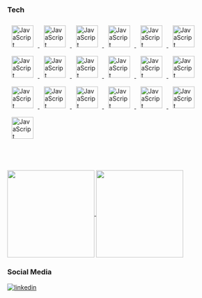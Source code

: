 ### Tech

<a title="Javascript" href="https://www.javascript.com/" target="_blank">
  <img style="margin: 10px" src="https://skillicons.dev/icons?i=js&theme=light" alt="JavaScript" height="50" />
</a>
<a title="lit" href="https://www.javascript.com/" target="_blank">
  <img style="margin: 10px" src="https://skillicons.dev/icons?i=lit&theme=light" alt="JavaScript" height="50" />
</a>  
<a title="react" href="https://www.javascript.com/" target="_blank">
  <img style="margin: 10px" src="https://skillicons.dev/icons?i=react&theme=light" alt="JavaScript" height="50" />
</a>
<a title="nextjs" href="https://www.javascript.com/" target="_blank">
  <img style="margin: 10px" src="https://skillicons.dev/icons?i=nextjs&theme=light" alt="JavaScript" height="50" />
</a>  
<a title="vue" href="https://www.javascript.com/" target="_blank">
  <img style="margin: 10px" src="https://skillicons.dev/icons?i=vue&theme=light" alt="JavaScript" height="50" />
</a>  
<a title="nuxtjs" href="https://www.javascript.com/" target="_blank">
  <img style="margin: 10px" src="https://skillicons.dev/icons?i=nuxtjs&theme=light" alt="JavaScript" height="50" />
</a> 
<a title="redux" href="https://www.javascript.com/" target="_blank">
  <img style="margin: 10px" src="https://skillicons.dev/icons?i=redux&theme=light" alt="JavaScript" height="50" />
</a> 
<a title="gulp" href="https://www.javascript.com/" target="_blank">
  <img style="margin: 10px" src="https://skillicons.dev/icons?i=gulp&theme=light" alt="JavaScript" height="50" />
</a>
<a title="jquery" href="https://www.javascript.com/" target="_blank">
  <img style="margin: 10px" src="https://skillicons.dev/icons?i=jquery&theme=light" alt="JavaScript" height="50" />
</a>
<a title="typescript" href="https://www.javascript.com/" target="_blank">
  <img style="margin: 10px" src="https://skillicons.dev/icons?i=typescript&theme=light" alt="JavaScript" height="50" />
</a>
<a title="HTML" href="https://www.javascript.com/" target="_blank">
  <img style="margin: 10px" src="https://skillicons.dev/icons?i=html&theme=light" alt="JavaScript" height="50" />
</a>
<a title="CSS" href="https://www.javascript.com/" target="_blank">
  <img style="margin: 10px" src="https://skillicons.dev/icons?i=css&theme=light" alt="JavaScript" height="50" />
</a> 
<a title="SCSS" href="https://www.javascript.com/" target="_blank">
  <img style="margin: 10px" src="https://skillicons.dev/icons?i=scss&theme=light" alt="JavaScript" height="50" />
</a> 
<a title="Bootstrap" href="https://www.javascript.com/" target="_blank">
  <img style="margin: 10px" src="https://skillicons.dev/icons?i=bootstrap&theme=light" alt="JavaScript" height="50" />
</a>
<a title="Tailwind" href="https://www.javascript.com/" target="_blank">
  <img style="margin: 10px" src="https://skillicons.dev/icons?i=tailwind&theme=light" alt="JavaScript" height="50" />
</a>
<a title=".NET" href="https://www.javascript.com/" target="_blank">
  <img style="margin: 10px" src="https://skillicons.dev/icons?i=dotnet&theme=light" alt="JavaScript" height="50" />
</a>
<a title="C#" href="https://www.javascript.com/" target="_blank">
  <img style="margin: 10px" src="https://skillicons.dev/icons?i=cs&theme=light" alt="JavaScript" height="50" />
</a>
<a title="MSSQL" href="https://www.javascript.com/" target="_blank">
  <img style="margin: 10px" src="https://github.com/onemarc/tech-icons/blob/main/icons/mssqlserver-dark.svg" alt="JavaScript" height="50" />
</a>
<a title="D3" href="https://d3js.org/" target="_blank">
  <img style="margin: 10px" src="https://skillicons.dev/icons?i=d3&theme=light" alt="JavaScript" height="50" />
</a>

</br></br>


<a href="https://github.com/UgurMamak">
  <img height=200 align="center" src="https://github-readme-stats.vercel.app/api?username=UgurMamak&show_icons=true&locale=en&theme=buefy&include_all_commits=true&count_private=true" />
</a>
<a href="https://github.com/UgurMamak">
  <img height=200 align="center" src="https://github-readme-stats.vercel.app/api/top-langs?username=UgurMamak&show_icons=true&locale=en&layout=compact&langs_count=8&theme=buefy" />
</a>


### Social Media
[![linkedin](https://img.shields.io/badge/Linkedin-000000?style=for-the-badge&logo=Linkedin&logoColor=white)](https://www.linkedin.com/in/ugur-mamak/)


<!--
**UgurMamak/UgurMamak** is a ✨ _special_ ✨ repository because its `README.md` (this file) appears on your GitHub profile.

Here are some ideas to get you started:

- 🔭 I’m currently working on ...
- 🌱 I’m currently learning ...
- 👯 I’m looking to collaborate on ...
- 🤔 I’m looking for help with ...
- 💬 Ask me about ...
- 📫 How to reach me: ...
- 😄 Pronouns: ...
- ⚡ Fun fact: ...
-->
